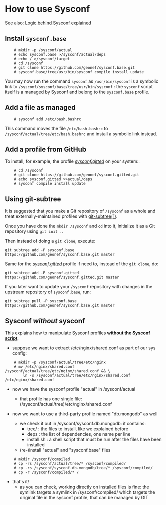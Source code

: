 # How to use Sysconf
See also: [Logic behind Sysconf explained](logic.md)

## Install ```sysconf.base```
```
    # mkdir -p /sysconf/actual
    # echo sysconf.base >/sysconf/actual/deps
    # echo / >/sysconf/target
    # cd /sysconf
    # git clone https://github.com/geonef/sysconf.base.git
    # sysconf.base/tree/usr/bin/sysconf compile install update
```

You may now run the command ```sysconf``` as
```/usr/bin/sysconf``` is a symbolic link to
```/sysconf/sysconf/base/tree/usr/bin/sysconf``` :
the ```sysconf``` script itself is a managed
by Sysconf and belong to the ```sysconf.base``` profile.


## Add a file as managed
```
    # sysconf add /etc/bash.bashrc
```
This command moves the file ```/etc/bash.bashrc``` to
```/sysconf/actual/tree/etc/bash.bashrc``` and install a symbolic link
instead.


## Add a profile from GitHub

To install, for example, the profile
[*sysconf.gitted*](https://github.com/geonef/sysconf.gitted) on your
system::
```
    # cd /sysconf
    # git clone https://github.com/geonef/sysconf.gitted.git
    # echo sysconf.gitted >>actual/deps
    # sysconf compile install update
```


## Using git-subtree

It is suggested that you make a Git repository of
```/sysconf``` as a whole and treat externally-maintained profiles
with
[git-subtree(1)](https://github.com/git/git/blob/master/contrib/subtree/<git-subtree.txt).

Once you have done the ```mkdir /sysconf``` and ```cd``` into it,
initialize it as a Git repository using ```git init .```.

Then instead of doing a ```git clone```, execute:
```
git subtree add -P sysconf.base https://github.com/geonef/sysconf.base.git master
```

Same for the
[*sysconf.gitted*](https://github.com/geonef/sysconf.gitted) profile
if need to, instead of the ```git clone```, do:
```
git subtree add -P sysconf.gitted https://github.com/geonef/sysconf.gitted.git master
```

If you later want to update your ```/sysconf``` repository with
changes in the upstream repository of ```sysconf.base```, run:
```
git subtree pull -P sysconf.base https://github.com/geonef/sysconf.base.git master
```


## Sysconf *without* sysconf

This explains how to manipulate Sysconf profiles **without the
[Sysconf script](../tree/usr/bin/sysconf)**.

* suppose we want to extract /etc/nginx/shared.conf as part of our sys config:
```
    # mkdir -p /sysconf/actual/tree/etc/nginx
    # mv /etc/nginx/shared.conf /sysconf/actual/tree/etc/nginx/shared.conf && \
        ln -s /sysconf/actual/tree/etc/nginx/shared.conf /etc/nginx/shared.conf
```
* now we have the sysconf profile "actual" in /sysconf/actual
  * that profile has one single file: (/sysconf/actual/tree)/etc/nginx/shared.conf

* now we want to use a third-party profile named "db.mongodb" as well
  * we check it out in /sysconf/sysconf.db.mongodb: it contains:
    * tree/ : the files to install, like we explained before
    * deps : the list of dependencies, one name per line
    * install.sh : a shell script that must be run after the files have been installed
  * (re-)install "actual" and "sysconf.base" files
```
    # mkdir /sysconf/compiled
    # cp -rs /sysconf/actual/tree/* /sysconf/compiled/
    # cp -rs /sysconf/sysconf.db.mongodb/tree/* /sysconf/compiled/
    # cp -r /sysconf/compiled/* /
```
  * that's it!
    * as you can check, working directly on installed files is fine: the symlink targets a symlink in /sysconf/compiled/ which targets the original file in the sysconf profile, that can be managed by GIT

